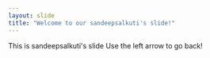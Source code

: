 ```yaml
---
layout: slide
title: "Welcome to our sandeepsalkuti's slide!"
---
```


This is sandeepsalkuti's slide
Use the left arrow to go back!
